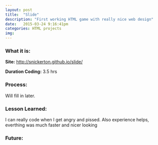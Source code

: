 ```yaml
---
layout: post
title:  "Slide"
description: "First working HTML game with really nice web design"
date:   2015-03-24 9:16:41pm
categories: HTML projects
img: 
---
```

<h3><b>What it is:</b></h3> 

<b>Site:</b> <http://snickerton.github.io/slide/> 

<b>Duration Coding:</b> 3.5 hrs

<h3><b>Process:</b></h3> 
Will fill in later.

<h3><b>Lesson Learned:</b></h3>
I can really code when I get angry and pissed. Also experience helps, everthing was much faster and nicer looking

<h3><b>Future:</b></h3> 





